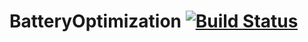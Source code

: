 # BatteryOptimization [![Build Status](https://github.com/purboday/BatteryOptimization.jl/actions/workflows/CI.yml/badge.svg?branch=master)](https://github.com/purboday/BatteryOptimization.jl/actions/workflows/CI.yml?query=branch%3Amaster)
